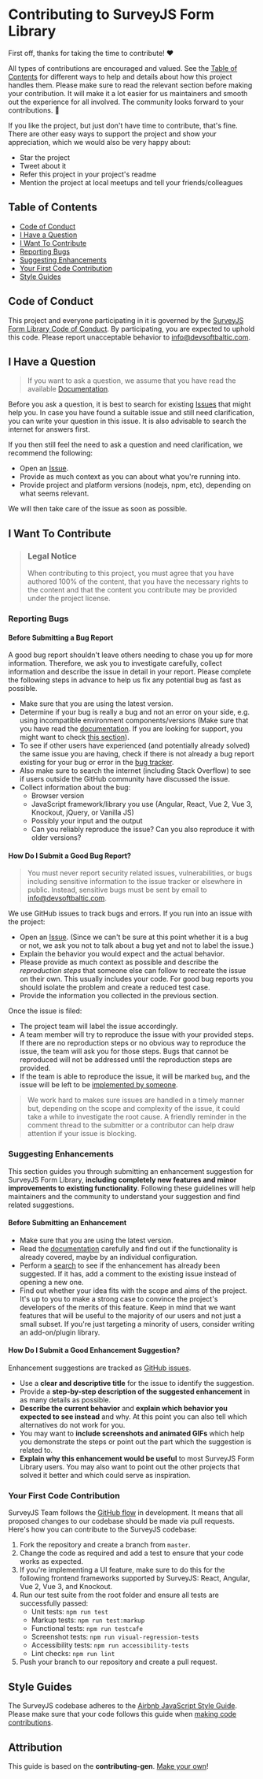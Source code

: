 <!-- omit in toc -->
# Contributing to SurveyJS Form Library

First off, thanks for taking the time to contribute! ❤️

All types of contributions are encouraged and valued. See the [Table of Contents](#table-of-contents) for different ways to help and details about how this project handles them. Please make sure to read the relevant section before making your contribution. It will make it a lot easier for us maintainers and smooth out the experience for all involved. The community looks forward to your contributions. 🎉

If you like the project, but just don't have time to contribute, that's fine. There are other easy ways to support the project and show your appreciation, which we would also be very happy about:

- Star the project
- Tweet about it
- Refer this project in your project's readme
- Mention the project at local meetups and tell your friends/colleagues

<!-- omit in toc -->
## Table of Contents

- [Code of Conduct](#code-of-conduct)
- [I Have a Question](#i-have-a-question)
- [I Want To Contribute](#i-want-to-contribute)
- [Reporting Bugs](#reporting-bugs)
- [Suggesting Enhancements](#suggesting-enhancements)
- [Your First Code Contribution](#your-first-code-contribution)
- [Style Guides](#style-guides)

## Code of Conduct

This project and everyone participating in it is governed by the [SurveyJS Form Library Code of Conduct](https://github.com/surveyjs/survey-library/blob/master/CODE_OF_CONDUCT.md). By participating, you are expected to uphold this code. Please report unacceptable behavior to info@devsoftbaltic.com.

## I Have a Question

> If you want to ask a question, we assume that you have read the available [Documentation](https://surveyjs.io/form-library/documentation/overview).

Before you ask a question, it is best to search for existing [Issues](https://github.com/surveyjs/survey-library/issues) that might help you. In case you have found a suitable issue and still need clarification, you can write your question in this issue. It is also advisable to search the internet for answers first.

If you then still feel the need to ask a question and need clarification, we recommend the following:

- Open an [Issue](https://github.com/surveyjs/survey-library/issues/new).
- Provide as much context as you can about what you're running into.
- Provide project and platform versions (nodejs, npm, etc), depending on what seems relevant.

We will then take care of the issue as soon as possible.

## I Want To Contribute

> ### Legal Notice <!-- omit in toc -->
> When contributing to this project, you must agree that you have authored 100% of the content, that you have the necessary rights to the content and that the content you contribute may be provided under the project license.

### Reporting Bugs

<!-- omit in toc -->
#### Before Submitting a Bug Report

A good bug report shouldn't leave others needing to chase you up for more information. Therefore, we ask you to investigate carefully, collect information and describe the issue in detail in your report. Please complete the following steps in advance to help us fix any potential bug as fast as possible.

- Make sure that you are using the latest version.
- Determine if your bug is really a bug and not an error on your side, e.g. using incompatible environment components/versions (Make sure that you have read the [documentation](https://surveyjs.io/form-library/documentation/overview). If you are looking for support, you might want to check [this section](#i-have-a-question)).
- To see if other users have experienced (and potentially already solved) the same issue you are having, check if there is not already a bug report existing for your bug or error in the [bug tracker](https://github.com/surveyjs/survey-library/issues?q=label%3Abug).
- Also make sure to search the internet (including Stack Overflow) to see if users outside the GitHub community have discussed the issue.
- Collect information about the bug:
  - Browser version
  - JavaScript framework/library you use (Angular, React, Vue 2, Vue 3, Knockout, jQuery, or Vanilla JS)
  - Possibly your input and the output
  - Can you reliably reproduce the issue? Can you also reproduce it with older versions?

<!-- omit in toc -->
#### How Do I Submit a Good Bug Report?

> You must never report security related issues, vulnerabilities, or bugs including sensitive information to the issue tracker or elsewhere in public. Instead, sensitive bugs must be sent by email to info@devsoftbaltic.com.

We use GitHub issues to track bugs and errors. If you run into an issue with the project:

- Open an [Issue](https://github.com/surveyjs/survey-library/issues/new/choose). (Since we can't be sure at this point whether it is a bug or not, we ask you not to talk about a bug yet and not to label the issue.)
- Explain the behavior you would expect and the actual behavior.
- Please provide as much context as possible and describe the *reproduction steps* that someone else can follow to recreate the issue on their own. This usually includes your code. For good bug reports you should isolate the problem and create a reduced test case.
- Provide the information you collected in the previous section.

Once the issue is filed:

- The project team will label the issue accordingly.
- A team member will try to reproduce the issue with your provided steps. If there are no reproduction steps or no obvious way to reproduce the issue, the team will ask you for those steps. Bugs that cannot be reproduced will not be addressed until the reproduction steps are provided.
- If the team is able to reproduce the issue, it will be marked `bug`, and the issue will be left to be [implemented by someone](#your-first-code-contribution).

> We work hard to makes sure issues are handled in a timely manner but, depending on the scope and complexity of the issue, it could take a while to investigate the root cause. A friendly reminder in the comment thread to the submitter or a contributor can help draw attention if your issue is blocking.

### Suggesting Enhancements

This section guides you through submitting an enhancement suggestion for SurveyJS Form Library, **including completely new features and minor improvements to existing functionality**. Following these guidelines will help maintainers and the community to understand your suggestion and find related suggestions.

<!-- omit in toc -->
#### Before Submitting an Enhancement

- Make sure that you are using the latest version.
- Read the [documentation](https://surveyjs.io/form-library/documentation/overview) carefully and find out if the functionality is already covered, maybe by an individual configuration.
- Perform a [search](https://github.com/surveyjs/survey-library/issues) to see if the enhancement has already been suggested. If it has, add a comment to the existing issue instead of opening a new one.
- Find out whether your idea fits with the scope and aims of the project. It's up to you to make a strong case to convince the project's developers of the merits of this feature. Keep in mind that we want features that will be useful to the majority of our users and not just a small subset. If you're just targeting a minority of users, consider writing an add-on/plugin library.

<!-- omit in toc -->
#### How Do I Submit a Good Enhancement Suggestion?

Enhancement suggestions are tracked as [GitHub issues](https://github.com/surveyjs/survey-library/issues).

- Use a **clear and descriptive title** for the issue to identify the suggestion.
- Provide a **step-by-step description of the suggested enhancement** in as many details as possible.
- **Describe the current behavior** and **explain which behavior you expected to see instead** and why. At this point you can also tell which alternatives do not work for you.
- You may want to **include screenshots and animated GIFs** which help you demonstrate the steps or point out the part which the suggestion is related to.
- **Explain why this enhancement would be useful** to most SurveyJS Form Library users. You may also want to point out the other projects that solved it better and which could serve as inspiration.

### Your First Code Contribution

SurveyJS Team follows the [GitHub flow](https://docs.github.com/en/get-started/using-github/github-flow) in development. It means that all proposed changes to our codebase should be made via pull requests. Here's how you can contribute to the SurveyJS codebase:

1. Fork the repository and create a branch from `master`.
2. Change the code as required and add a test to ensure that your code works as expected.
3. If you're implementing a UI feature, make sure to do this for the following frontend frameworks supported by SurveyJS: React, Angular, Vue 2, Vue 3, and Knockout.
4. Run our test suite from the root folder and ensure all tests are successfully passed:
     - Unit tests: `npm run test`
     - Markup tests: `npm run test:markup`
     - Functional tests: `npm run testcafe`
     - Screenshot tests: `npm run visual-regression-tests`
     - Accessibility tests: `npm run accessibility-tests`
     - Lint checks: `npm run lint`
5. Push your branch to our repository and create a pull request.

## Style Guides

The SurveyJS codebase adheres to the [Airbnb JavaScript Style Guide](https://github.com/airbnb/javascript). Please make sure that your code follows this guide when [making code contributions](#your-first-code-contribution).

<!-- omit in toc -->
## Attribution
This guide is based on the **contributing-gen**. [Make your own](https://github.com/bttger/contributing-gen)!